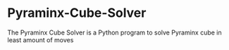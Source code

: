 # Pyraminx-Cube-Solver
The Pyraminx Cube Solver is a Python program to solve Pyraminx cube in least amount of moves

